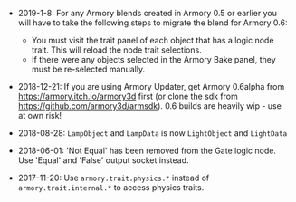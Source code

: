 * 2019-1-8: For any Armory blends created in Armory 0.5 or earlier you will have to take the following steps to migrate the blend for Armory 0.6:
  * You must visit the trait panel of each object that has a logic node trait. This will reload the node trait selections.
  * If there were any objects selected in the Armory Bake panel, they must be re-selected manually.
* 2018-12-21: If you are using Armory Updater, get Armory 0.6alpha from https://armory.itch.io/armory3d first (or clone the sdk from https://github.com/armory3d/armsdk). 0.6 builds are heavily wip - use at own risk!

* 2018-08-28: `LampObject` and `LampData` is now `LightObject` and `LightData`
* 2018-06-01: 'Not Equal' has been removed from the Gate logic node. Use 'Equal' and 'False' output socket instead.
* 2017-11-20: Use `armory.trait.physics.*` instead of `armory.trait.internal.*` to access physics traits.
